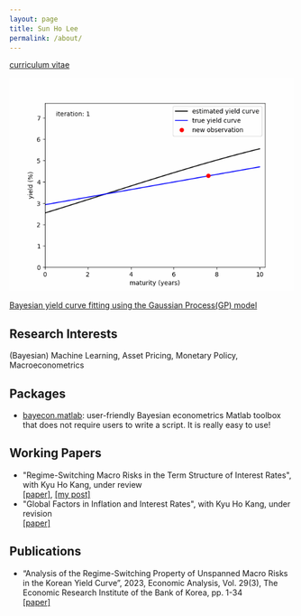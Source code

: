 ```yaml
---
layout: page
title: Sun Ho Lee
permalink: /about/
---
```


[curriculum vitae](https://github.com/econPreference/econPreference.github.io/blob/master/CV.pdf)

![about_fig.gif](about_fig.gif)

[Bayesian yield curve fitting using the Gaussian Process(GP) model](https://github.com/econPreference/econPreference.github.io/blob/master/about_code.py)

## Research Interests

(Bayesian) Machine Learning, Asset Pricing, Monetary Policy, Macroeconometrics

## Packages

- [bayecon.matlab](https://github.com/econPreference/bayecon.matlab): user-friendly Bayesian econometrics Matlab toolbox that does not require users to write a script. It is really easy to use!

## Working Papers

- "Regime-Switching Macro Risks in the Term Structure of Interest Rates", with Kyu Ho Kang, under review\
  [[paper]](https://papers.ssrn.com/sol3/papers.cfm?abstract_id=4414404), [[my post]](https://econpreference.github.io/RSmacro/)
- "Global Factors in Inflation and Interest Rates", with Kyu Ho Kang, under revision\
  [[paper]](https://papers.ssrn.com/sol3/papers.cfm?abstract_id=3874405)

## Publications

- “Analysis of the Regime-Switching Property of Unspanned Macro Risks in the Korean Yield Curve”, 2023, Economic Analysis, Vol. 29(3), The Economic Research Institute of the Bank of Korea, pp. 1-34\
  [[paper]](https://www.bok.or.kr/imerEng/bbs/E0002726/view.do?nttId=10079763&menuNo=600346&pageIndex=1)
